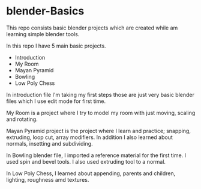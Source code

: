 # blender-Basics
This repo consists basic blender projects which are created while am learning simple blender tools.



In this repo I have 5 main basic projects.

- Introduction 
- My Room
- Mayan Pyramid
- Bowling
- Low Poly Chess

In introduction file I'm taking my first steps those are just very basic blender files which I use edit mode for first time.

My Room is a project where I try to model my room with just  moving, scaling and rotating.

Mayan Pyramid project is the project where I learn and practice; snapping, extruding, loop cut, array modifiers. In addition I also learned about normals, insetting and subdividing.

In Bowling blender file, I imported a reference material for the first time. I used spin and bevel tools. I also used extruding tool to a normal.

In Low Poly Chess, I learned about appending, parents and children, lighting, roughness amd textures.


